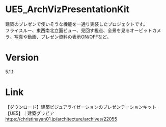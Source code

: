 # UE5_ArchVizPresentationKit
建築のプレゼンで使いそうな機能を一通り実装したプロジェクトです。  
フライスルー、東西南北立面ビュー、見回す視点、全景を見るオービットカメラ。写真や動画、プレゼン資料の表示ON/OFFなど。  

# Version
5.1.1

# Link
【ダウンロード】建築ビジュアライゼーションのプレゼンテーションキット【UE5】｜建築グラビア  
https://christinayan01.jp/architecture/archives/22055  
